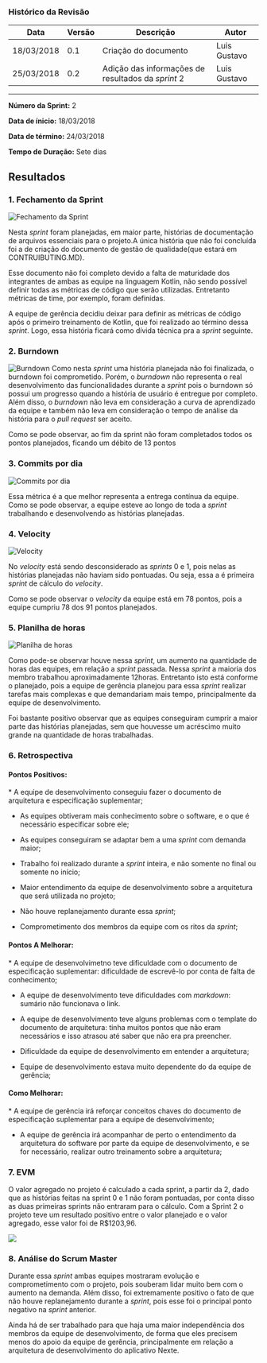 ### Histórico da Revisão
| Data | Versão | Descrição | Autor |
|---|---|---|---|
| 18/03/2018| 0.1 |Criação do documento | Luis Gustavo |
| 25/03/2018 | 0.2| Adição das informações de resultados da _sprint_ 2| Luis Gustavo |
-------------------------------------------------------------------------------------------------

**Número da Sprint:** 2

**Data de ínicio:** 18/03/2018

**Data de término:** 24/03/2018

**Tempo de Duração:** Sete dias

## **Resultados**
### 1. **Fechamento da Sprint**
![Fechamento da Sprint](https://i.imgur.com/dz9vcPO.png)

Nesta _sprint_ foram planejadas, em maior parte, histórias de documentação de arquivos essenciais para o projeto.A única história que não foi concluída foi a de criação do documento de gestão de qualidade(que estará em CONTRUIBUTING.MD).

Esse documento não foi completo devido a falta de maturidade dos integrantes de ambas as equipe na linguagem Kotlin, não sendo possível definir todas as métricas de código que serão utilizadas. Entretanto métricas de time, por exemplo, foram definidas.

A equipe de gerência decidiu deixar para definir as métricas de código após o primeiro treinamento de Kotlin, que foi realizado ao término dessa _sprint_. Logo, essa história ficará como dívida técnica pra a _sprint_ seguinte.

### 2. **Burndown**
![Burndown](https://i.imgur.com/lrlhy7l.png)
Como nesta _sprint_ uma história planejada não foi finalizada, o burndown foi comprometido. Porém, o _burndown_ não representa o real desenvolvimento das funcionalidades durante a _sprint_ pois o burndown só possui um progresso quando a história de usuário é entregue por completo. Além disso, o _burndown_ não leva em consideração a curva de aprendizado da equipe e também não leva em consideração o tempo de análise da história para o _pull request_ ser aceito.

Como se pode observar, ao fim da sprint não foram completados todos os pontos planejados, ficando um débito de 13 pontos

### 3. **Commits por dia**
![Commits por dia](https://i.imgur.com/DihOBwU.png)

Essa métrica é a que melhor representa a entrega contínua da equipe. Como se pode observar, a equipe esteve ao longo de toda a _sprint_ trabalhando e desenvolvendo as histórias planejadas.

### 4. **Velocity**
![Velocity](https://i.imgur.com/2df0QyN.png)

No _velocity_ está sendo desconsiderado as _sprints_ 0 e 1, pois nelas as histórias planejadas não haviam sido pontuadas. Ou seja, essa a é primeira _sprint_ de cálculo do _velocity_.

Como se pode observar o _velocity_ da equipe está em 78 pontos, pois a equipe cumpriu 78 dos 91 pontos planejados.

### 5. Planilha de horas
![Planilha de horas](https://i.imgur.com/nqPMVp6.png)

Como pode-se observar houve nessa _sprint_, um aumento na quantidade de horas das equipes, em relação a _sprint_ passada. Nessa _sprint_ a maioria dos membro trabalhou aproximadamente 12horas. Entretanto isto está conforme o planejado, pois a equipe de gerência planejou para essa _sprint_ realizar tarefas mais complexas e que demandariam mais tempo, principalmente da equipe de desenvolvimento.

Foi bastante positivo observar que as equipes conseguiram cumprir a maior parte das histórias planejadas, sem que houvesse um acréscimo muito grande na quantidade de horas trabalhadas.

### 6. **Retrospectiva**
<h4> Pontos Positivos:</h4>
* A equipe de desenvolvimento conseguiu fazer o documento de arquitetura e especificação suplementar;

* As equipes obtiveram mais conhecimento sobre o software, e o que é necessário especificar sobre ele;

* As equipes conseguiram se adaptar bem a uma _sprint_ com demanda maior;

* Trabalho foi realizado durante a _sprint_ inteira, e não somente no final ou somente no início;

* Maior entendimento da equipe de desenvolvimento sobre a arquitetura que será utilizada no projeto;

* Não houve replanejamento durante essa _sprint_;

* Comprometimento dos membros da equipe com os ritos da _sprint_;

<h4> Pontos A Melhorar: </h4>
* A equipe de desenvolvimetno teve dificuldade com o documento de especificação suplementar: dificuldade de escrevê-lo por conta de falta de conhecimento;

* A equipe de desenvolvimento teve dificuldades com _markdown_: sumário não funcionava o link.

* A equipe de desenvolvimento teve alguns problemas com o template do documento de arquitetura: tinha muitos pontos que não eram necessários e isso atrasou até saber que não era pra preencher.

* Dificuldade da equipe de desenvolvimento em entender a arquitetura;

* Equipe de desenvolvimento estava muito dependente do da equipe de gerência;

<h4> Como Melhorar: </h4>
* A equipe de gerência irá reforçar conceitos chaves do documento de especificação suplementar para a equipe de desenvolvimento;

* A equipe de gerência irá acompanhar de perto o entendimento da arquitetura do software por parte da equipe de desenvolvimento, e se for necessário, realizar outro treinamento sobre a arquitetura;

### 7. EVM
O valor agregado no projeto é calculado a cada sprint, a partir da 2, dado que as histórias feitas na sprint 0 e 1 não foram pontuadas, por conta disso as duas primeiras sprints não entraram para o cálculo.
Com a Sprint 2 o projeto teve um resultado positivo entre o valor planejado e o valor agregado, esse valor foi de R$1203,96.

![](https://i.imgur.com/2vlxBk1.png)
### 8. **Análise do Scrum Master**
Durante essa _sprint_ ambas equipes mostraram evolução e comprometimento com o projeto, pois souberam lidar muito bem com o aumento na demanda. Além disso, foi extremamente positivo o fato de que não houve replanejamento durante a _sprint_, pois esse foi o principal ponto negativo na _sprint_ anterior.

Ainda há de ser trabalhado para que haja uma maior independência dos membros da equipe de desenvolvimento, de forma que eles precisem menos do apoio da equipe de gerência, principalmente em relação a arquitetura de desenvolvimento do aplicativo Nexte.
